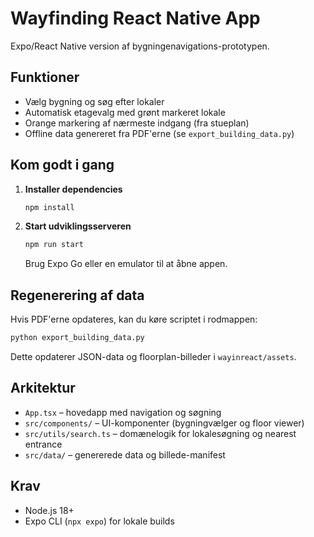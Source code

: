 # Wayfinding React Native App

Expo/React Native version af bygningenavigations-prototypen.

## Funktioner

- Vælg bygning og søg efter lokaler
- Automatisk etagevalg med grønt markeret lokale
- Orange markering af nærmeste indgang (fra stueplan)
- Offline data genereret fra PDF'erne (se `export_building_data.py`)

## Kom godt i gang

1. **Installer dependencies**

   ```bash
   npm install
   ```

2. **Start udviklingsserveren**

   ```bash
   npm run start
   ```

   Brug Expo Go eller en emulator til at åbne appen.

## Regenerering af data

Hvis PDF'erne opdateres, kan du køre scriptet i rodmappen:

```bash
python export_building_data.py
```

Dette opdaterer JSON-data og floorplan-billeder i `wayinreact/assets`.

## Arkitektur

- `App.tsx` – hovedapp med navigation og søgning
- `src/components/` – UI-komponenter (bygningvælger og floor viewer)
- `src/utils/search.ts` – domænelogik for lokalesøgning og nearest entrance
- `src/data/` – genererede data og billede-manifest

## Krav

- Node.js 18+
- Expo CLI (`npx expo`) for lokale builds
